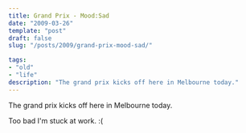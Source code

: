```yaml
---
title: Grand Prix - Mood:Sad  
date: "2009-03-26"
template: "post"
draft: false
slug: "/posts/2009/grand-prix-mood-sad/"

tags:
- "old"
- "life"
description: "The grand prix kicks off here in Melbourne today."
---
```

The grand prix kicks off here in Melbourne today.

Too bad I'm stuck at work. :(